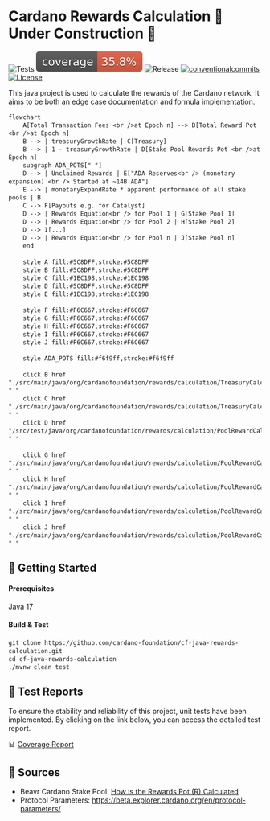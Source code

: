 # Cardano Rewards Calculation 🚧️ Under Construction 🚧️

<p align="left">
<img alt="Tests" src="https://github.com/cardano-foundation/cf-java-rewards-calculation/actions/workflows/tests.yaml/badge.svg?branch=main" />
<img alt="Coverage" src="https://github.com/cardano-foundation/cf-java-rewards-calculation/blob/gh-pages/badges/jacoco.svg?raw=true" />
<img alt="Release" src="https://github.com/cardano-foundation/cf-java-rewards-calculation/actions/workflows/release.yaml/badge.svg?branch=main" />
<a href="https://conventionalcommits.org"><img alt="conventionalcommits" src="https://img.shields.io/badge/Conventional%20Commits-1.0.0-%23FE5196?logo=conventionalcommits" /></a>
<a href="https://opensource.org/licenses/MIT"><img alt="License" src="https://img.shields.io/badge/License-MIT-green.svg" /></a>
</p>

This java project is used to calculate the rewards of the Cardano network. It aims to be both an edge case documentation and formula implementation.

```mermaid
flowchart
    A[Total Transaction Fees <br />at Epoch n] --> B[Total Reward Pot <br />at Epoch n]
    B --> | treasuryGrowthRate | C[Treasury]
    B --> | 1 - treasuryGrowthRate | D[Stake Pool Rewards Pot <br />at Epoch n]
    subgraph ADA_POTS[" "]
    D --> | Unclaimed Rewards | E["ADA Reserves<br /> (monetary expansion) <br /> Started at ~14B ADA"]
    E --> | monetaryExpandRate * apparent performance of all stake pools | B
    C --> F[Payouts e.g. for Catalyst]
    D --> | Rewards Equation<br /> for Pool 1 | G[Stake Pool 1]
    D --> | Rewards Equation<br /> for Pool 2 | H[Stake Pool 2]
    D --> I[...]
    D --> | Rewards Equation<br /> for Pool n | J[Stake Pool n]
    end

    style A fill:#5C8DFF,stroke:#5C8DFF
    style B fill:#5C8DFF,stroke:#5C8DFF
    style C fill:#1EC198,stroke:#1EC198
    style D fill:#5C8DFF,stroke:#5C8DFF
    style E fill:#1EC198,stroke:#1EC198

    style F fill:#F6C667,stroke:#F6C667
    style G fill:#F6C667,stroke:#F6C667
    style H fill:#F6C667,stroke:#F6C667
    style I fill:#F6C667,stroke:#F6C667
    style J fill:#F6C667,stroke:#F6C667

    style ADA_POTS fill:#f6f9ff,stroke:#f6f9ff
    
    click B href "./src/main/java/org/cardanofoundation/rewards/calculation/TreasuryCalculation.java#L42" " "
    click C href "./src/main/java/org/cardanofoundation/rewards/calculation/TreasuryCalculation.java#L17" " "
    click D href "/src/test/java/org/cardanofoundation/rewards/calculation/PoolRewardCalculationTest.java#L63" " "
    
    click G href "./src/main/java/org/cardanofoundation/rewards/calculation/PoolRewardCalculation.java#L87" " "
    click H href "./src/main/java/org/cardanofoundation/rewards/calculation/PoolRewardCalculation.java#L87" " "
    click I href "./src/main/java/org/cardanofoundation/rewards/calculation/PoolRewardCalculation.java#L87" " "
    click J href "./src/main/java/org/cardanofoundation/rewards/calculation/PoolRewardCalculation.java#L87" " "
```

## 🚀 Getting Started

#### Prerequisites

Java 17

#### Build & Test

```
git clone https://github.com/cardano-foundation/cf-java-rewards-calculation.git
cd cf-java-rewards-calculation
./mvnw clean test
```

## 🧪 Test Reports

To ensure the stability and reliability of this project, unit tests have been implemented. By clicking on the link below, you can access the detailed test report.

📊 [Coverage Report](https://cardano-foundation.github.io/cf-java-rewards-calculation/coverage-report/)

## 📖 Sources

 - Beavr Cardano Stake Pool: [How is the Rewards Pot (R) Calculated](https://archive.ph/HQfoV/fb8166e31d2bf61d3d6ca769e7785f2a96530f8e.webp)
 - Protocol Parameters: https://beta.explorer.cardano.org/en/protocol-parameters/
